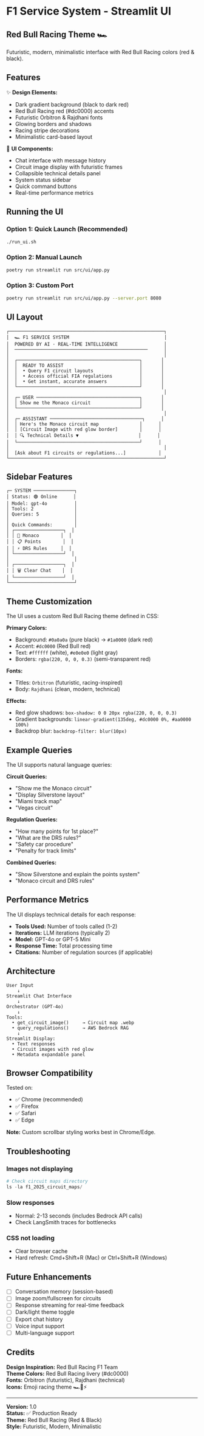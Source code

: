 # F1 Service System - Streamlit UI

## Red Bull Racing Theme 🏎️

Futuristic, modern, minimalistic interface with Red Bull Racing colors (red & black).

## Features

✨ **Design Elements:**
- Dark gradient background (black to dark red)
- Red Bull Racing red (#dc0000) accents
- Futuristic Orbitron & Rajdhani fonts
- Glowing borders and shadows
- Racing stripe decorations
- Minimalistic card-based layout

🎨 **UI Components:**
- Chat interface with message history
- Circuit image display with futuristic frames
- Collapsible technical details panel
- System status sidebar
- Quick command buttons
- Real-time performance metrics

## Running the UI

### Option 1: Quick Launch (Recommended)
```bash
./run_ui.sh
```

### Option 2: Manual Launch
```bash
poetry run streamlit run src/ui/app.py
```

### Option 3: Custom Port
```bash
poetry run streamlit run src/ui/app.py --server.port 8080
```

## UI Layout

```
┌─────────────────────────────────────────────────────────┐
│  🏎️ F1 SERVICE SYSTEM                                   │
│  POWERED BY AI · REAL-TIME INTELLIGENCE                 │
│  ─────────────────────────────────────────────────      │
│                                                         │
│  ┌─────────────────────────────────────────────┐       │
│  │  READY TO ASSIST                            │       │
│  │  • Query F1 circuit layouts                 │       │
│  │  • Access official FIA regulations          │       │
│  │  • Get instant, accurate answers            │       │
│  └─────────────────────────────────────────────┘       │
│                                                         │
│  ┌─ USER ──────────────────────────────────────┐       │
│  │ Show me the Monaco circuit                  │       │
│  └─────────────────────────────────────────────┘       │
│                                                         │
│  ┌─ ASSISTANT ──────────────────────────────────┐      │
│  │ Here's the Monaco circuit map               │      │
│  │ [Circuit Image with red glow border]        │      │
│  │ 🔍 Technical Details ▼                      │      │
│  └─────────────────────────────────────────────┘      │
│                                                         │
│  [Ask about F1 circuits or regulations...]            │
└─────────────────────────────────────────────────────────┘
```

## Sidebar Features

```
┌─ SYSTEM ───────────────┐
│ Status: 🟢 Online      │
│ Model: gpt-4o          │
│ Tools: 2               │
│ Queries: 5             │
│                        │
│ Quick Commands:        │
│ ┌──────────────────┐  │
│ │ 🏁 Monaco        │  │
│ │ 📋 Points        │  │
│ │ ⚡ DRS Rules     │  │
│ └──────────────────┘  │
│                        │
│ ┌──────────────────┐  │
│ │ 🗑️ Clear Chat    │  │
│ └──────────────────┘  │
└────────────────────────┘
```

## Theme Customization

The UI uses a custom Red Bull Racing theme defined in CSS:

**Primary Colors:**
- Background: `#0a0a0a` (pure black) → `#1a0000` (dark red)
- Accent: `#dc0000` (Red Bull red)
- Text: `#ffffff` (white), `#e0e0e0` (light gray)
- Borders: `rgba(220, 0, 0, 0.3)` (semi-transparent red)

**Fonts:**
- Titles: `Orbitron` (futuristic, racing-inspired)
- Body: `Rajdhani` (clean, modern, technical)

**Effects:**
- Red glow shadows: `box-shadow: 0 0 20px rgba(220, 0, 0, 0.3)`
- Gradient backgrounds: `linear-gradient(135deg, #dc0000 0%, #aa0000 100%)`
- Backdrop blur: `backdrop-filter: blur(10px)`

## Example Queries

The UI supports natural language queries:

**Circuit Queries:**
- "Show me the Monaco circuit"
- "Display Silverstone layout"
- "Miami track map"
- "Vegas circuit"

**Regulation Queries:**
- "How many points for 1st place?"
- "What are the DRS rules?"
- "Safety car procedure"
- "Penalty for track limits"

**Combined Queries:**
- "Show Silverstone and explain the points system"
- "Monaco circuit and DRS rules"

## Performance Metrics

The UI displays technical details for each response:

- **Tools Used:** Number of tools called (1-2)
- **Iterations:** LLM iterations (typically 2)
- **Model:** GPT-4o or GPT-5 Mini
- **Response Time:** Total processing time
- **Citations:** Number of regulation sources (if applicable)

## Architecture

```
User Input
    ↓
Streamlit Chat Interface
    ↓
Orchestrator (GPT-4o)
    ↓
Tools:
  • get_circuit_image()     → Circuit map .webp
  • query_regulations()     → AWS Bedrock RAG
    ↓
Streamlit Display:
  • Text responses
  • Circuit images with red glow
  • Metadata expandable panel
```

## Browser Compatibility

Tested on:
- ✅ Chrome (recommended)
- ✅ Firefox
- ✅ Safari
- ✅ Edge

**Note:** Custom scrollbar styling works best in Chrome/Edge.

## Troubleshooting

### Images not displaying
```python
# Check circuit maps directory
ls -la f1_2025_circuit_maps/
```

### Slow responses
- Normal: 2-13 seconds (includes Bedrock API calls)
- Check LangSmith traces for bottlenecks

### CSS not loading
- Clear browser cache
- Hard refresh: Cmd+Shift+R (Mac) or Ctrl+Shift+R (Windows)

## Future Enhancements

- [ ] Conversation memory (session-based)
- [ ] Image zoom/fullscreen for circuits
- [ ] Response streaming for real-time feedback
- [ ] Dark/light theme toggle
- [ ] Export chat history
- [ ] Voice input support
- [ ] Multi-language support

## Credits

**Design Inspiration:** Red Bull Racing F1 Team  
**Theme Colors:** Red Bull Racing livery (#dc0000)  
**Fonts:** Orbitron (futuristic), Rajdhani (technical)  
**Icons:** Emoji racing theme 🏎️🏁⚡

---

**Version:** 1.0  
**Status:** ✅ Production Ready  
**Theme:** Red Bull Racing (Red & Black)  
**Style:** Futuristic, Modern, Minimalistic
